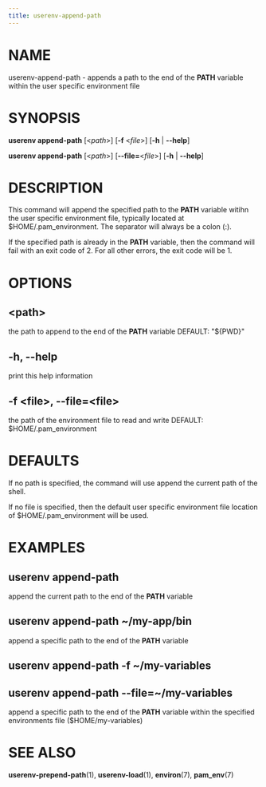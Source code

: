 ```yaml
---
title: userenv-append-path
---
```


# NAME

userenv-append-path - appends a path to the end of the **PATH** variable within the user specific environment file

# SYNOPSIS

**userenv append-path** [<*path*>] [**-f** <*file*>] [**-h** | **--help**]

**userenv append-path** [<*path*>] [**--file=**<*file*>] [**-h** | **--help**]

# DESCRIPTION

This command will append the specified path to the **PATH** variable witihn the user specific environment file,
typically located at $HOME/.pam_environment. The separator will always be a colon (:).

If the specified path is already in the **PATH** variable, then the command will fail with an exit code of 2. For all
other errors, the exit code will be 1.

# OPTIONS

## \<path\>

the path to append to the end of the **PATH** variable
DEFAULT: "${PWD}"

## -h, --help

print this help information

## -f \<file\>, --file=\<file\>

the path of the environment file to read and write
DEFAULT: $HOME/.pam_environment

# DEFAULTS

If no path is specified, the command will use append the current path of the shell.

If no file is specified, then the default user specific environment file location of $HOME/.pam_environment will be
used.

# EXAMPLES

## userenv append-path

append the current path to the end of the **PATH** variable

## userenv append-path ~/my-app/bin

append a specific path to the end of the **PATH** variable

## userenv append-path -f ~/my-variables

## userenv append-path --file=~/my-variables

append a specific path to the end of the **PATH** variable within the specified environments file ($HOME/my-variables)

# SEE ALSO

**userenv-prepend-path**(1), **userenv-load**(1), **environ**(7), **pam_env**(7)
